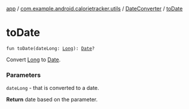 [app](../../index.md) / [com.example.android.calorietracker.utils](../index.md) / [DateConverter](index.md) / [toDate](./to-date.md)

# toDate

`fun toDate(dateLong: `[`Long`](https://kotlinlang.org/api/latest/jvm/stdlib/kotlin/-long/index.html)`): `[`Date`](https://docs.oracle.com/javase/6/docs/api/java/util/Date.html)`?`

Convert [Long](https://kotlinlang.org/api/latest/jvm/stdlib/kotlin/-long/index.html) to [Date](https://docs.oracle.com/javase/6/docs/api/java/util/Date.html).

### Parameters

`dateLong` - that is converted to a date.

**Return**
date based on the parameter.

